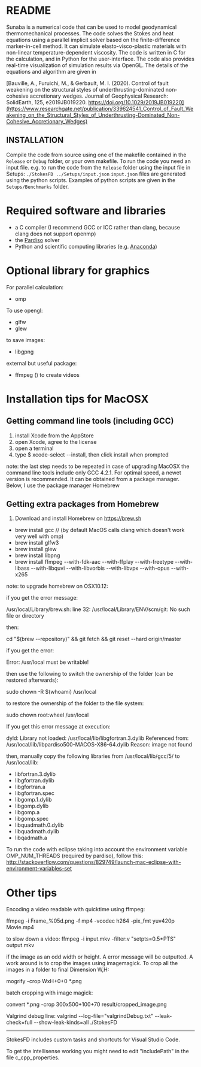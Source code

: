 # README #

Sunaba is a numerical code that can be used to model geodynamical thermomechanical processes. The code solves the Stokes and heat equations using a parallel implicit solver based on the finite-difference marker-in-cell method. It can simulate elasto-visco-plastic materials with non-linear temperature-dependent viscosity. The code is written in C for the calculation, and in Python for the user-interface. The code also provides real-time visualization of simulation results via OpenGL.
The details of the equations and algorithm are given in 

[Bauville, A., Furuichi, M., & Gerbault, M. I. (2020). Control of fault weakening on the structural styles of underthrusting-dominated non-cohesive accretionary wedges. Journal of Geophysical Research: SolidEarth, 125, e2019JB019220. https://doi.org/10.1029/2019JB019220](https://www.researchgate.net/publication/339624541_Control_of_Fault_Weakening_on_the_Structural_Styles_of_Underthrusting-Dominated_Non-Cohesive_Accretionary_Wedges)

## INSTALLATION
Compile the code from source using one of the makefile contained in the `Release` or `Debug` folder, or your own makefile.
To run the code you need an input file. e.g. to run the code from the `Release` folder using the input file in Setups: `./StokesFD ../Setups/input.json`
`input.json` files are generated using the python scripts. Examples of python scripts are given in the `Setups/Benchmarks` folder.

# Required software and libraries
- a C compiler (I recommend GCC or ICC rather than clang, because clang does not support openmp)
- the [Pardiso](https://www.pardiso-project.org/) solver
- Python and scientific computing libraries (e.g. [Anaconda](https://www.anaconda.com/))

# Optional library for graphics

For parallel calculation:

- omp

To use opengl:

- glfw
- glew

to save images:

- libgpng

external but useful package:

- ffmpeg () to create videos

# Installation tips for MacOSX
## Getting command line tools (including GCC) 
1. install Xcode from the AppStore
1. open Xcode, agree to the license
1. open a terminal
1. type $ xcode-select --install, then click install when prompted

note: the last step needs to be repeated in case of upgrading MacOSX
the command line tools include only GCC 4.2.1. For optimal speed, a newet version is recommended. It can be obtained from a package manager. 
Below, I use the package manager Homebrew

## Getting extra packages from Homebrew 
1. Download and install Homebrew on https://brew.sh
- brew install gcc // (by default MacOS calls clang which doesn't work very well with omp)
- brew install glfw3
- brew install glew
- brew install libpng
- brew install ffmpeg --with-fdk-aac --with-ffplay --with-freetype --with-libass --with-libquvi --with-libvorbis --with-libvpx --with-opus --with-x265

note: to upgrade homebrew on OSX10.12: 

if you get the error message:

/usr/local/Library/brew.sh: line 32: /usr/local/Library/ENV/scm/git: No such file or directory

then:

cd "$(brew --repository)" && git fetch && git reset --hard origin/master


if you get the error:

Error: /usr/local must be writable!

then use the following to switch the ownership of the folder (can be restored afterwards):

sudo chown -R $(whoami) /usr/local


to restore the ownership of the folder to the file system:

sudo chown root:wheel /usr/local



If you get this error message at execution:

dyld: Library not loaded: /usr/local/lib/libgfortran.3.dylib
  Referenced from: /usr/local/lib/libpardiso500-MACOS-X86-64.dylib
  Reason: image not found

then, manually copy the following libraries from /usr/local/lib/gcc/5/ to /usr/local/lib: 

- libfortran.3.dylib
- libgfortran.dylib
- libgfortran.a
- libgfortran.spec
- libgomp.1.dylib
- libgomp.dylib
- libgomp.a
- libgomp.spec
- libquadmath.0.dylib
- libquadmath.dylib
- libqadmath.a


To run the code with eclipse taking into account the environment variable OMP_NUM_THREADS (required by pardiso), follow this: http://stackoverflow.com/questions/829749/launch-mac-eclipse-with-environment-variables-set


# Other tips

Encoding a video readable with quicktime using ffmpeg:

ffmpeg -i Frame_%05d.png -f mp4  -vcodec h264 -pix_fmt yuv420p  Movie.mp4

to slow down a video: ffmpeg -i input.mkv -filter:v "setpts=0.5*PTS" output.mkv

if the image as an odd width or height. A error message will be outputted. A work around is to crop the images using imagemagick. 
To crop all the images in a folder to final Dimension W,H:

mogrify -crop WxH+0+0 *.png



batch cropping with image magick:

convert *.png -crop 300x500+100+70 result/cropped_image.png

Valgrind debug line:
valgrind --log-file="valgrindDebug.txt" --leak-check=full --show-leak-kinds=all ./StokesFD

-----

StokesFD includes custom tasks and shortcuts for Visual Studio Code.

To get the intellisense working you might need to edit "includePath" in the file c_cpp_properties.


